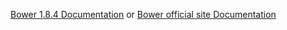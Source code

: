 [Bower 1.8.4 Documentation](https://devdocs.io/bower/)
or
[Bower official site Documentation](https://bower.io)